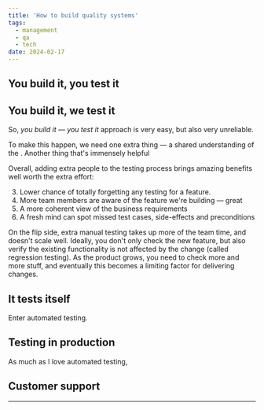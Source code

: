 ```yaml
---
title: 'How to build quality systems'
tags:
  - management
  - qa
  - tech
date: 2024-02-17
---
```


## You build it, you test it

## You build it, we test it

So, _you build it — you test it_ approach is very easy, but also very unreliable. 

To make this happen, we need one extra thing — a shared understanding of the . Another thing that's immensely helpful 

Overall, adding extra people to the testing process brings amazing benefits well worth the extra effort:

3. Lower chance of totally forgetting any testing for a feature.
1. More team members are aware of the feature we're building — great
2. A more coherent view of the business requirements
2. A fresh mind can spot missed test cases, side-effects and preconditions

On the flip side, extra manual testing takes up more of the team time, and doesn't scale well. Ideally, you don't only check the new feature, but also verify the existing functionality is not affected by the change (called regression testing). As the product grows, you need to check more and more stuff, and eventually this becomes a limiting factor for delivering changes.

## It tests itself

Enter automated testing. 

## Testing in production

As much as I love automated testing, 

## Customer support



---

